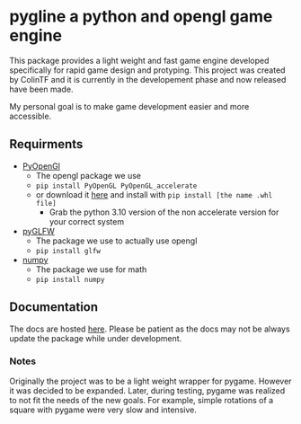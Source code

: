 # pygline a python and opengl game engine

This package provides a light weight and fast game engine developed specifically for rapid game design and protyping. This project was created by ColinTF and it is currently in the developement phase and now released have been made. 

My personal goal is to make game development easier and more accessible.

## Requirments
- [PyOpenGl](https://github.com/mcfletch/pyopengl)
	- The opengl package we use
	- `pip install PyOpenGL PyOpenGL_accelerate` 
	- or download it [here](https://www.lfd.uci.edu/~gohlke/pythonlibs/#pyopengl) and install with `pip install [the name .whl file]`
		- Grab the python 3.10 version of the non accelerate version for your correct system
- [pyGLFW](https://github.com/FlorianRhiem/pyGLFW)
	- The package we use to actually use opengl
	- `pip install glfw`
- [numpy](https://numpy.org/)
	- The package we use for math
	- `pip install numpy`
 
 ## Documentation
 
 The docs are hosted [here](https://colintf.github.io/pygline/). Please be patient as the docs may not be always update the package while under development.
 
 ### Notes
Originally the project was to be a light weight wrapper for pygame. However it was decided to be expanded. Later, during testing, pygame was realized to not fit the needs of the new goals. For example, simple rotations of a square with pygame were very slow and intensive.

